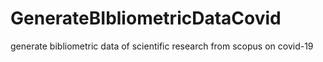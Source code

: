 # GenerateBIbliometricDataCovid
generate bibliometric data of scientific research from scopus on covid-19
